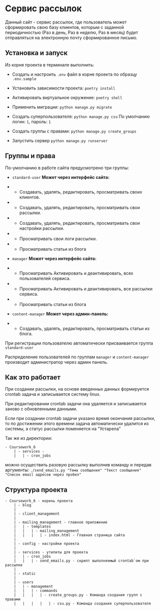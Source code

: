 # Сервис рассылок
Данный сайт - сервис рассылок, где пользователь может сформировать свою базу клиентов, которым с заданной периодичностью (Раз в день, Раз в неделю, Раз в месяц) будет отправляться на электронную почту сформированное письмо.

## Установка и запуск

Из корня проекта в терминале выполнить:

- Создать и настроить `.env` файл в корне проекта по образцу `.env.sample`

- Установить зависимости проекта:
`poetry install`

- Активировать виртуальное окружение:
`poetry shell`

- Применить миграции:
`python manage.py migrate`

- Создать суперпользователя:
`python manage.py csu`
По умолчанию логин: `1`, пароль: `1`

- Создать группы с правами:
`python manage.py create_groups`

- Запустить сервер
`python manage.py runserver`

## Группы и права

По-умолчанию в работе сайта предусмотрено три группы:

- `standard-user`
**Может через интерфейс сайта:**
- - Создавать, удалять, редактировать, просматривать своих клиентов.
- - Создавать, удалять, редактировать, просматривать свои рассылки.
- - Создавать, удалять, редактировать, просматривать свои настройки рассылки.
- - Просматривать свои логи рассылки.
- - Просматривать статьи из блога

- `manager`
**Может через интерфейс сайта:**
- - Просматривать Активировать и деактивировать, всех пользователей сервиса.
- - Просматривать Активировать и деактивировать, все рассылки сервиса.
- - Просматривать статьи из блога

- `content-manager`
**Может через админ-панель:**
- - Создавать, удалять, редактировать, просматривать статьи из блога.

При регистрации пользователю автоматически присваивается 
группа `standard-user`

Распределение пользователей по группам `manager` и `content-manager` 
производит администратор через админ панель.

## Как это работает

При создании рассылки, на основе введенных данных формируется crontab задача и записывается систему linux.

При редактировании crontab задачи она удаляется и записывается заново с обновленными данными.

Если при создании crontab задачи указано время окончания рассылки, то по достижении этого времени задача автоматически удалится из системы, а статус рассылки поменяется на "Устарела"

Так же из директории:
```
- Coursework_6
    | - services - 
    |   | - cron_jobs
```


можно осуществить разовую рассылку выполнив команду и передав аргументы:
`./send_emails.py "Тема сообщения" "Текст сообщения" "Список email адресов через пробел"`

## Структура проекта
```
- Coursework_6 - корень проекта
    | - blog 
    |
    | - client_management
    |
    | - mailing_management - главное приложение
    |   | - templates
    |   |   | - mailing_management
    |   |   |   | - index.html - Главная страница сайта
    |
    | - config - настройки проекта
    |
    | - services - утилиты для проекта
    |   | - cron_jobs
    |   |   | - send_emails.py - скрипт выполняемый crontab`ом при рассылке
    |
    | - static
    |
    | - users
    |   | - management
    |   |   | - commands
    |   |   |   | - create_groups.py - Команда создания групп с правами
    |   |   |   |   | - csu.py - Команда создания суперпользователя
```